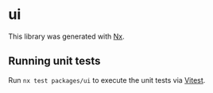# ui

This library was generated with [Nx](https://nx.dev).

## Running unit tests

Run `nx test packages/ui` to execute the unit tests via [Vitest](https://vitest.dev/).
